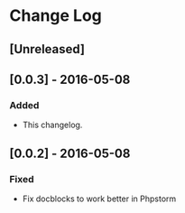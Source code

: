 # Change Log

## [Unreleased]

## [0.0.3] - 2016-05-08
### Added
- This changelog.

## [0.0.2] - 2016-05-08
### Fixed
- Fix docblocks to work better in Phpstorm
